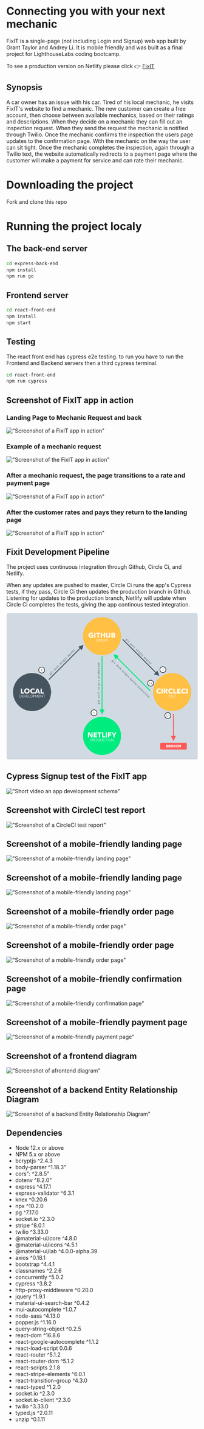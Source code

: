 # Connecting you with your next mechanic

FixIT is a single-page (not including Login and Signup) web app  built by Grant Taylor and Andrey Li. It is mobile friendly and was built as a final project for LighthouseLabs coding bootcamp.

To see a production version on Netlify please click 👉 [FixIT](https://fix-it-lhl.netlify.com/)

## Synopsis

A car owner has an issue with his car. Tired of his local mechanic, he visits FixIT's website to find a mechanic. The new customer can create a free account, then choose between available mechanics, based on their ratings and descriptions. When they decide on a mechanic they can fill out an inspection request. When they send the request the mechanic is notified through Twilio. Once the mechanic confirms the inspection the users page updates to the confirmation page. With the mechanic on the way the user can sit tight. Once the mechanic completes the inspection, again through a Twilio text, the website automatically redirects to a payment page where the customer will make a payment for service and can rate their mechanic. 

# Downloading the project
  Fork and clone this repo
  

# Running the project localy
## The back-end server
```sh
cd express-back-end
npm install
npm run go
```

## Frontend server

```sh
cd react-front-end
npm install
npm start
```

## Testing
 The react front end has cypress e2e testing. to run you have to run the Frontend and Backend servers then a third cypress terminal.

```sh
cd react-front-end
npm run cypress
```


## Screenshot of FixIT app in action

### Landing Page to Mechanic Request and back
!["Screenshot of a FixIT app in action"](https://media.giphy.com/media/ZBbs2P4a8zPsKFGM9m/giphy.gif)

### Example of a mechanic request
!["Screenshot of the FixIT app in action"](https://media.giphy.com/media/LQ2NcAVRu2EH4dQz8W/giphy.gif)

### After a mechanic request, the page transitions to a rate and payment page
!["Screenshot of a FixIT app in action"](https://media.giphy.com/media/L3R4PYkrExTxdxNgeq/giphy.gif)

### After the customer rates and pays they return to the landing page
!["Screenshot of a FixIT app in action"](https://media.giphy.com/media/eMP0gnT7CNsFOOfKjD/giphy.gif)

## Fixit Development Pipeline

The project uses continuous integration through Github, Circle Ci, and Netlify.

When any updates are pushed to master, Circle Ci runs the app's Cypress tests, if they pass, Circle Ci then updates the production branch in Github. Listening for updates to the production branch, Netlify will update when Circle Ci completes the tests, giving the app continous tested integration.

!["Screenshot of a production schema"](https://github.com/hanuz06/scheduler/blob/master/public/images/scheduler-production-schema.png)

## Cypress Signup test of the FixIT app

!["Short video an app development schema"](https://media.giphy.com/media/YmzFekCKwhD3s5x6bo/giphy.gif)

## Screenshot with CircleCI test report

!["Screenshot of a CircleCI test report"](https://github.com/hanuz06/FixIT/blob/master/Readme-pictures/CI-test.png)


## Screenshot of a mobile-friendly landing page

!["Screenshot of a mobile-friendly landing page"](https://raw.githubusercontent.com/hanuz06/FixIT/readme-branch/readme-pictures/fix-it-mobile-1.png)

## Screenshot of a mobile-friendly landing page

!["Screenshot of a mobile-friendly landing page"](https://github.com/hanuz06/FixIT/blob/readme-branch/readme-pictures/fix-it-mobile-2.png)

## Screenshot of a mobile-friendly order page

!["Screenshot of a mobile-friendly order page"](https://github.com/hanuz06/FixIT/blob/readme-branch/readme-pictures/fix-it-mobile-3.png)

## Screenshot of a mobile-friendly order page

!["Screenshot of a mobile-friendly order page"](https://github.com/hanuz06/FixIT/blob/readme-branch/readme-pictures/fix-it-mobile-4.png)

## Screenshot of a mobile-friendly confirmation page

!["Screenshot of a mobile-friendly confirmation page"](https://github.com/hanuz06/FixIT/blob/readme-branch/readme-pictures/fix-it-mobile-5.png)

## Screenshot of a mobile-friendly payment page

!["Screenshot of a mobile-friendly payment page"](https://github.com/hanuz06/FixIT/blob/readme-branch/readme-pictures/fix-it-mobile-6.png)

## Screenshot of a frontend diagram

!["Screenshot of afrontend diagram"](https://github.com/hanuz06/FixIT/blob/master/Readme-pictures/FixIT-App-Diagram.png)

## Screenshot of a backend Entity Relationship Diagram

!["Screenshot of a backend Entity Relationship Diagram"](https://github.com/hanuz06/FixIT/blob/master/Readme-pictures/FixIT-ERD.png)

## Dependencies

- Node 12.x or above
- NPM 5.x or above
- bcryptjs ^2.4.3
- body-parser ^1.18.3"
- cors": ^2.8.5"
- dotenv ^8.2.0"
- express ^4.17.1
- express-validator ^6.3.1
- knex ^0.20.6
- npx ^10.2.0
- pg ^7.17.0
- socket.io ^2.3.0
- stripe ^8.0.1
- twilio ^3.33.0
- @material-ui/core ^4.8.0
- @material-ui/icons ^4.5.1
- @material-ui/lab ^4.0.0-alpha.39
- axios ^0.18.1
- bootstrap ^4.4.1
- classnames ^2.2.6
- concurrently ^5.0.2
- cypress ^3.8.2
- http-proxy-middleware ^0.20.0
- jquery ^1.9.1
- material-ui-search-bar ^0.4.2
- mui-autocomplete ^1.0.7
- node-sass ^4.13.0
- popper.js ^1.16.0
- query-string-object ^0.2.5
- react-dom ^16.8.6
- react-google-autocomplete ^1.1.2
- react-load-script 0.0.6
- react-router ^5.1.2
- react-router-dom ^5.1.2
- react-scripts 2.1.8
- react-stripe-elements ^6.0.1
- react-transition-group ^4.3.0
- react-typed ^1.2.0
- socket.io ^2.3.0
- socket.io-client ^2.3.0
- twilio ^3.33.0
- typed.js ^2.0.11
- unzip ^0.1.11